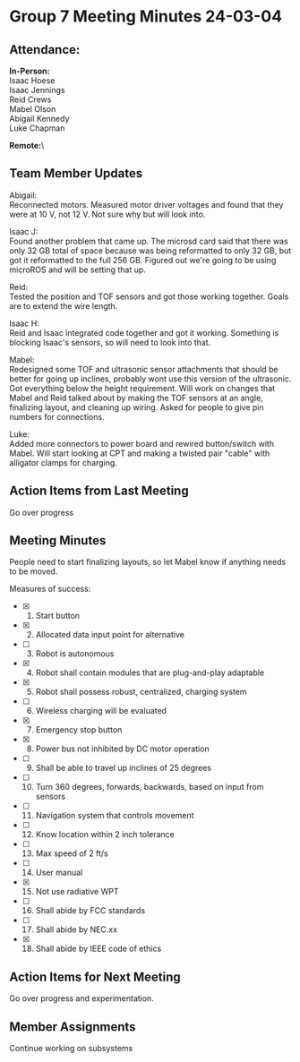 # Group 7 Meeting Minutes 24-03-04

## Attendance:

**In-Person:**\
Isaac Hoese\
Isaac Jennings\
Reid Crews\
Mabel Olson\
Abigail Kennedy\
Luke Chapman

**Remote:**\


## Team Member Updates

Abigail:\
Reconnected motors. Measured motor driver voltages and found that they were at 10 V, not 12 V. Not sure why but will look into.

Isaac J:\
Found another problem that came up. The microsd card said that there was only 32 GB total of space because was being reformatted to only 32 GB, but got it reformatted to the full 256 GB. Figured out we're going to be using microROS and will be setting that up.

Reid:\
Tested the position and TOF sensors and got those working together. Goals are to extend the wire length.

Isaac H:\
Reid and Isaac integrated code together and got it working. Something is blocking Isaac's sensors, so will need to look into that.

Mabel:\
Redesigned some TOF and ultrasonic sensor attachments that should be better for going up inclines, probably wont use this version of the ultrasonic. Got everything below the height requirement. Will work on changes that Mabel and Reid talked about by making the TOF sensors at an angle, finalizing layout, and cleaning up wiring. Asked for people to give pin numbers for connections.

Luke:\
Added more connectors to power board and rewired button/switch with Mabel. Will start looking at CPT and making a twisted pair "cable" with alligator clamps for charging.

## Action Items from Last Meeting

Go over progress

## Meeting Minutes

People need to start finalizing layouts, so let Mabel know if anything needs to be moved.

Measures of success:

- [x] 1. Start button
- [x] 2. Allocated data input point for alternative 
- [ ] 3. Robot is autonomous
- [x] 4. Robot shall contain modules that are plug-and-play adaptable
- [x] 5. Robot shall possess robust, centralized, charging system
- [ ] 6. Wireless charging will be evaluated
- [x] 7. Emergency stop button
- [x] 8. Power bus not inhibited by DC motor operation
- [ ] 9. Shall be able to travel up inclines of 25 degrees
- [ ] 10. Turn 360 degrees, forwards, backwards, based on input from sensors
- [ ] 11. Navigation system that controls movement
- [ ] 12. Know location within 2 inch tolerance
- [ ] 13. Max speed of 2 ft/s
- [ ] 14. User manual
- [x] 15. Not use radiative WPT
- [ ] 16. Shall abide by FCC standards
- [ ] 17. Shall abide by NEC.xx 
- [x] 18. Shall abide by IEEE code of ethics



## Action Items for Next Meeting

Go over progress and experimentation.

## Member Assignments

Continue working on subsystems

